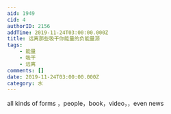 ```yaml
---
aid: 1949
cid: 4
authorID: 2156
addTime: 2019-11-24T03:00:00.000Z
title: 远离那些吸干你能量的负能量源
tags:
    - 能量
    - 吸干
    - 远离
comments: []
date: 2019-11-24T03:00:00.000Z
category: 水
---
```


all kinds of forms ，people，book，video，，even news
